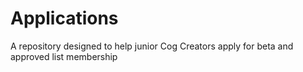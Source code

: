 # Applications
A repository designed to help junior Cog Creators apply for beta and approved list membership 
